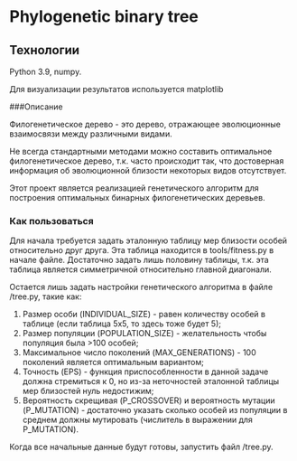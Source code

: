 # Phylogenetic binary tree
 
## Технологии
Python 3.9, numpy. 

Для визуализации результатов используется matplotlib


###Описание


Филогенетическое дерево - это дерево, отражающее эволюционные взаимосвязи
между различными видами.

Не всегда стандартными методами можно составить оптимальное филогенетическое дерево, т.к.
часто происходит так, что достоверная информация об эволюционной близости
некоторых видов отсутствует.

Этот проект является реализацией генетического алгоритм для 
построения оптимальных бинарных филогенетических деревьев.


### Как пользоваться

Для начала требуется задать эталонную таблицу мер близости особей относительно друг друга.
Эта таблица находится в tools/fitness.py в начале файле. Достаточно задать лишь половину
таблицы, т.к. эта таблица является симметричной относительно главной диагонали.

Остается лишь задать настройки генетического алгоритма в файле /tree.py, такие как:

1. Размер особи (INDIVIDUAL_SIZE) - равен количеству особей в таблице
(если таблица 5х5, то здесь тоже будет 5);
2. Размер популяции (POPULATION_SIZE) - желательность чтобы популяция была >100 особей;
3. Максимальное число поколений (MAX_GENERATIONS) - 100 поколений является оптимальным вариантом;
4. Точность (EPS) - функция приспособленности в данной задаче должна стремиться к 0,
 но из-за неточностей эталонной таблицы мер близостей нуль недостижим;
5. Вероятность скрещивая (P_CROSSOVER) и вероятность мутации (P_MUTATION) - достаточно указать сколько 
особей из популяции в среднем должны мутировать (числитель в выражении для P_MUTATION). 

Когда все начальные данные будут готовы, запустить файл /tree.py. 

